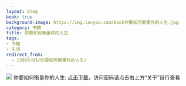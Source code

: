 ```yaml
---
layout: blog
book: true
background-image: https://img.locyoo.com/book你要如何衡量你的人生.jpg
category: 书籍
title: 你要如何衡量你的人生
tags:
- 书籍
- 生活
redirect_from:
  - /2024/03/你要如何衡量你的人生/
---
```

![](https://img.locyoo.com/book你要如何衡量你的人生.jpg)
你要如何衡量你的人生: <a name = "ref1" href="https://url18.ctfile.com/f/50983618-1380724843-2a1a64?p=3619">点击下载</a>，访问密码请点击右上方“关于”自行查看
